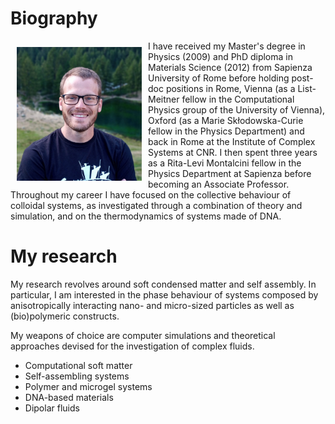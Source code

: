 <!--
.. title: About me
.. slug: index
.. date: 2023-06-25 22:47:45 UTC+02:00
.. tags: 
.. category: 
.. link: 
.. description: 
.. type: text
-->

# Biography

<img src="images/portrait.jpg" style="float: left; padding:10px;width:200px">

I have received my Master's degree in Physics (2009) and PhD diploma in Materials Science (2012) from Sapienza University of Rome before holding post-doc positions in Rome, Vienna (as a List-Meitner fellow in the Computational Physics group of the University of Vienna), Oxford (as a Marie Skłodowska-Curie fellow in the Physics Department) and back in Rome at the Institute of Complex Systems at CNR. I then spent three years as a Rita-Levi Montalcini fellow in the Physics Department at Sapienza before becoming an Associate Professor. Throughout my career I have focused on the collective behaviour of colloidal systems, as investigated through a combination of theory and simulation, and on the thermodynamics of systems made of DNA.

# My research

My research revolves around soft condensed matter and self assembly. In particular, I am interested in the phase behaviour of systems composed by anisotropically interacting nano- and micro-sized particles as well as (bio)polymeric constructs.

My weapons of choice are computer simulations and theoretical approaches devised for the investigation of complex fluids.

* Computational soft matter
* Self-assembling systems
* Polymer and microgel systems
* DNA-based materials
* Dipolar fluids
